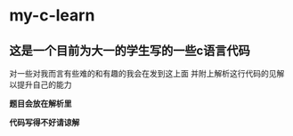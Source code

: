 # my-c-learn
## 这是一个目前为大一的学生写的一些c语言代码
对一些对我而言有些难的和有趣的我会在发到这上面 并附上解析这行代码的见解以提升自己的能力

**题目会放在解析里**

**代码写得不好请谅解**
